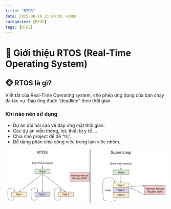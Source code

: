 ```yaml
---
title: "RTOS"
date: 2025-08-19 21:49:01 +0800
categories: [RTOS]
tags: [RTOS]
---
```


# 🐯 Giới thiệu RTOS (Real-Time Operating System)

## 🐵 RTOS là gì?

Viết tắt của Real-Time Operating system, cho phép ứng dụng của bạn chạy đa tác vụ. Đáp ứng được “deadline” theo thời gian.

### Khi nào nên sử dụng

- Dự án đòi hỏi cao về đáp ứng mặt thời gian.
- Các dự án viễn thông,  Iot, thiết bị y tế….
- Chia nhỏ project để dễ “trị”.
- Dễ dàng phân chia công việc trong làm việc nhóm.

![alt text](/assets/RTOS/superloop_and_rtos.png)


